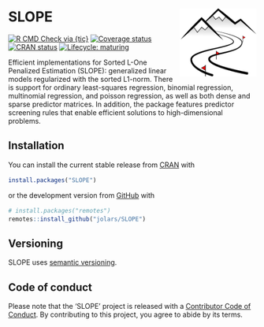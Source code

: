 
<!-- README.md is generated from README.Rmd. Please edit that file -->

# SLOPE <a href='https:/jolars.github.io/SLOPE'><img src='man/figures/logo.svg' align="right" height="139" /></a>

<!-- badges: start -->

[![R CMD Check via
{tic}](https://github.com/jolars/SLOPE/workflows/R%20CMD%20Check%20via%20%7Btic%7D/badge.svg?branch=master)](https://github.com/jolars/SLOPE/actions)
[![Coverage
status](https://codecov.io/gh/jolars/SLOPE/branch/master/graph/badge.svg)](https://codecov.io/github/jolars/SLOPE?branch=master)
[![CRAN
status](https://www.r-pkg.org/badges/version/SLOPE)](https://CRAN.R-project.org/package=SLOPE)
[![Lifecycle:
maturing](https://img.shields.io/badge/lifecycle-maturing-blue.svg)](https://www.tidyverse.org/lifecycle/#maturing)
<!-- badges: end -->

Efficient implementations for Sorted L-One Penalized Estimation (SLOPE):
generalized linear models regularized with the sorted L1-norm. There is
support for ordinary least-squares regression, binomial regression,
multinomial regression, and poisson regression, as well as both dense
and sparse predictor matrices. In addition, the package features
predictor screening rules that enable efficient solutions to
high-dimensional problems.

## Installation

You can install the current stable release from
[CRAN](https://cran.r-project.org/) with

``` r
install.packages("SLOPE")
```

or the development version from [GitHub](https://github.com/) with

``` r
# install.packages("remotes")
remotes::install_github("jolars/SLOPE")
```

## Versioning

SLOPE uses [semantic versioning](http://semver.org).

## Code of conduct

Please note that the ‘SLOPE’ project is released with a [Contributor
Code of
Conduct](https://github.com/jolars/SLOPE/blob/master/CODE_OF_CONDUCT.md).
By contributing to this project, you agree to abide by its terms.
